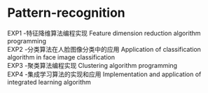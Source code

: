 # Pattern-recognition

EXP1 -特征降维算法编程实现 Feature dimension reduction algorithm programming<br>
EXP2 -分类算法在人脸图像分类中的应用 Application of classification algorithm in face image classification<br>
EXP3 -聚类算法编程实现 Clustering algorithm programming<br>
EXP4 -集成学习算法的实现和应用 Implementation and application of integrated learning algorithm<br>
